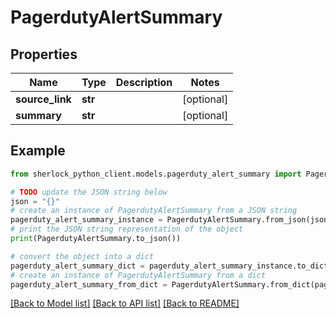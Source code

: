 # PagerdutyAlertSummary


## Properties

Name | Type | Description | Notes
------------ | ------------- | ------------- | -------------
**source_link** | **str** |  | [optional] 
**summary** | **str** |  | [optional] 

## Example

```python
from sherlock_python_client.models.pagerduty_alert_summary import PagerdutyAlertSummary

# TODO update the JSON string below
json = "{}"
# create an instance of PagerdutyAlertSummary from a JSON string
pagerduty_alert_summary_instance = PagerdutyAlertSummary.from_json(json)
# print the JSON string representation of the object
print(PagerdutyAlertSummary.to_json())

# convert the object into a dict
pagerduty_alert_summary_dict = pagerduty_alert_summary_instance.to_dict()
# create an instance of PagerdutyAlertSummary from a dict
pagerduty_alert_summary_from_dict = PagerdutyAlertSummary.from_dict(pagerduty_alert_summary_dict)
```
[[Back to Model list]](../README.md#documentation-for-models) [[Back to API list]](../README.md#documentation-for-api-endpoints) [[Back to README]](../README.md)


